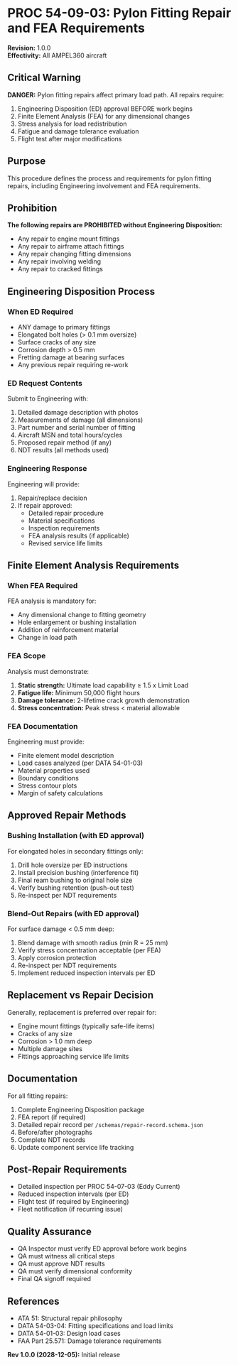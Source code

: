 # PROC 54-09-03: Pylon Fitting Repair and FEA Requirements

**Revision:** 1.0.0  
**Effectivity:** All AMPEL360 aircraft

## Critical Warning
**DANGER:** Pylon fitting repairs affect primary load path. All repairs require:
1. Engineering Disposition (ED) approval BEFORE work begins
2. Finite Element Analysis (FEA) for any dimensional changes
3. Stress analysis for load redistribution
4. Fatigue and damage tolerance evaluation
5. Flight test after major modifications

## Purpose
This procedure defines the process and requirements for pylon fitting repairs, including Engineering involvement and FEA requirements.

## Prohibition
**The following repairs are PROHIBITED without Engineering Disposition:**
- Any repair to engine mount fittings
- Any repair to airframe attach fittings
- Any repair changing fitting dimensions
- Any repair involving welding
- Any repair to cracked fittings

## Engineering Disposition Process

### When ED Required
- ANY damage to primary fittings
- Elongated bolt holes (> 0.1 mm oversize)
- Surface cracks of any size
- Corrosion depth > 0.5 mm
- Fretting damage at bearing surfaces
- Any previous repair requiring re-work

### ED Request Contents
Submit to Engineering with:
1. Detailed damage description with photos
2. Measurements of damage (all dimensions)
3. Part number and serial number of fitting
4. Aircraft MSN and total hours/cycles
5. Proposed repair method (if any)
6. NDT results (all methods used)

### Engineering Response
Engineering will provide:
1. Repair/replace decision
2. If repair approved:
   - Detailed repair procedure
   - Material specifications
   - Inspection requirements
   - FEA analysis results (if applicable)
   - Revised service life limits

## Finite Element Analysis Requirements

### When FEA Required
FEA analysis is mandatory for:
- Any dimensional change to fitting geometry
- Hole enlargement or bushing installation
- Addition of reinforcement material
- Change in load path

### FEA Scope
Analysis must demonstrate:
1. **Static strength:** Ultimate load capability ≥ 1.5 x Limit Load
2. **Fatigue life:** Minimum 50,000 flight hours
3. **Damage tolerance:** 2-lifetime crack growth demonstration
4. **Stress concentration:** Peak stress < material allowable

### FEA Documentation
Engineering must provide:
- Finite element model description
- Load cases analyzed (per DATA 54-01-03)
- Material properties used
- Boundary conditions
- Stress contour plots
- Margin of safety calculations

## Approved Repair Methods

### Bushing Installation (with ED approval)
For elongated holes in secondary fittings only:
1. Drill hole oversize per ED instructions
2. Install precision bushing (interference fit)
3. Final ream bushing to original hole size
4. Verify bushing retention (push-out test)
5. Re-inspect per NDT requirements

### Blend-Out Repairs (with ED approval)
For surface damage < 0.5 mm deep:
1. Blend damage with smooth radius (min R = 25 mm)
2. Verify stress concentration acceptable (per FEA)
3. Apply corrosion protection
4. Re-inspect per NDT requirements
5. Implement reduced inspection intervals per ED

## Replacement vs Repair Decision
Generally, replacement is preferred over repair for:
- Engine mount fittings (typically safe-life items)
- Cracks of any size
- Corrosion > 1.0 mm deep
- Multiple damage sites
- Fittings approaching service life limits

## Documentation
For all fitting repairs:
1. Complete Engineering Disposition package
2. FEA report (if required)
3. Detailed repair record per `/schemas/repair-record.schema.json`
4. Before/after photographs
5. Complete NDT records
6. Update component service life tracking

## Post-Repair Requirements
- Detailed inspection per PROC 54-07-03 (Eddy Current)
- Reduced inspection intervals (per ED)
- Flight test (if required by Engineering)
- Fleet notification (if recurring issue)

## Quality Assurance
- QA Inspector must verify ED approval before work begins
- QA must witness all critical steps
- QA must approve NDT results
- QA must verify dimensional conformity
- Final QA signoff required

## References
- ATA 51: Structural repair philosophy
- DATA 54-03-04: Fitting specifications and load limits
- DATA 54-01-03: Design load cases
- FAA Part 25.571: Damage tolerance requirements

**Rev 1.0.0 (2028-12-05):** Initial release
